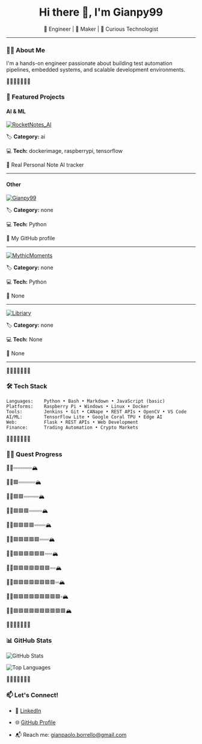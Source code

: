 <h1 align="center">Hi there 👋, I'm Gianpy99 </h1>

<p align="center">
  🚀 Engineer | 🔧 Maker | 🧠 Curious Technologist  
</p>

---

### 👨‍💻 About Me

I'm a hands-on engineer passionate about building test automation pipelines, embedded systems, and scalable development environments.


🌌✨🌠🧝‍♂️✨🌌

### 🌟 Featured Projects

#### AI & ML

[![RocketNotes_AI](https://img.shields.io/badge/RocketNotes_AI-Repo-blue?style=for-the-badge&logo=github)](https://github.com/Gianpy99/RocketNotes_AI)

🏷️ **Category:** ai

💻 **Tech:** dockerimage, raspberrypi, tensorflow

📖 Real Personal Note AI tracker


---



#### Other

[![Gianpy99](https://img.shields.io/badge/Gianpy99-Repo-blue?style=for-the-badge&logo=github)](https://github.com/Gianpy99/Gianpy99)

🏷️ **Category:** none

💻 **Tech:** Python

📖 My GitHub profile


---

[![MythicMoments](https://img.shields.io/badge/MythicMoments-Repo-blue?style=for-the-badge&logo=github)](https://github.com/Gianpy99/MythicMoments)

🏷️ **Category:** none

💻 **Tech:** Python

📖 None


---

[![Libriary](https://img.shields.io/badge/Libriary-Repo-blue?style=for-the-badge&logo=github)](https://github.com/Gianpy99/Libriary)

🏷️ **Category:** none

💻 **Tech:** None

📖 None


---




🌌✨🌠🧝‍♂️✨🌌


### 🛠 Tech Stack
```text
Languages:    Python • Bash • Markdown • JavaScript (basic)
Platforms:    Raspberry Pi • Windows • Linux • Docker
Tools:        Jenkins • Git • CANape • REST APIs • OpenCV • VS Code
AI/ML:        TensorFlow Lite • Google Coral TPU • Edge AI
Web:          Flask • REST APIs • Web Development
Finance:      Trading Automation • Crypto Markets
```


🌌✨🌠🧝‍♂️✨🌌

### 🧙‍♂️ Quest Progress

🧙‍♂️▫️▫️▫️▫️▫️▫️▫️▫️▫️▫️🏔️

🧙‍♂️🟩▫️▫️▫️▫️▫️▫️▫️▫️▫️🏔️

🧙‍♂️🟩🟩▫️▫️▫️▫️▫️▫️▫️▫️🏔️

🧙‍♂️🟩🟩🟩▫️▫️▫️▫️▫️▫️▫️🏔️

🧙‍♂️🟩🟩🟩🟩▫️▫️▫️▫️▫️▫️🏔️

🧙‍♂️🟩🟩🟩🟩🟩▫️▫️▫️▫️▫️🏔️

🧙‍♂️🟩🟩🟩🟩🟩🟩▫️▫️▫️▫️🏔️

🧙‍♂️🟩🟩🟩🟩🟩🟩🟩▫️▫️▫️🏔️

🧙‍♂️🟩🟩🟩🟩🟩🟩🟩🟩▫️▫️🏔️

🧙‍♂️🟩🟩🟩🟩🟩🟩🟩🟩🟩▫️🏔️

🧙‍♂️🟩🟩🟩🟩🟩🟩🟩🟩🟩🟩🏔️


🌌✨🌠🧝‍♂️✨🌌

### 📊 GitHub Stats

![GitHub Stats](https://github-readme-stats.vercel.app/api?username=Gianpy99&show_icons=true&theme=tokyonight)

![Top Languages](https://github-readme-stats.vercel.app/api/top-langs/?username=Gianpy99&layout=compact&theme=tokyonight)


🌌✨🌠🧝‍♂️✨🌌

### 📫 Let's Connect!

- 💼 [LinkedIn](https://www.linkedin.com/in/gianpaolo-borrello)

- 🌐 [GitHub Profile](https://github.com/Gianpy99)

- 📬 Reach me: gianpaolo.borrello@gmail.com
